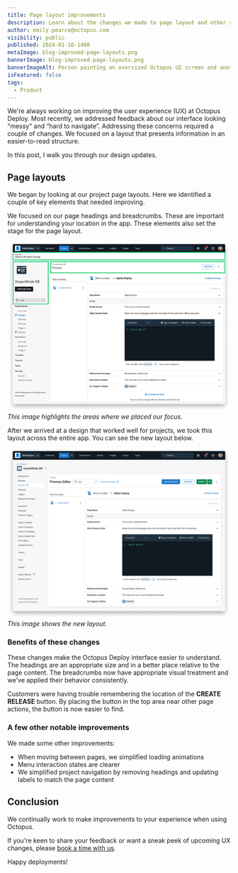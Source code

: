 ```yaml
---
title: Page layout improvements
description: Learn about the changes we made to page layout and other small UI improvements.
author: emily.pearce@octopus.com
visibility: public
published: 2024-01-10-1400
metaImage: blog-improved-page-layouts.png
bannerImage: blog-improved-page-layouts.png
bannerImageAlt: Person painting an oversized Octopus UI screen and another looking on with oversized color swatches.
isFeatured: false
tags: 
  - Product
---
```


We're always working on improving the user experience (UX) at Octopus Deploy. Most recently, we addressed feedback about our interface looking “messy” and “hard to navigate”. Addressing these concerns required a couple of changes. We focused on a layout that presents information in an easier-to-read structure.

In this post, I walk you through our design updates.

## Page layouts

We began by looking at our project page layouts. Here we identified a couple of key elements that needed improving. 

We focused on our page headings and breadcrumbs. These are important for understanding your location in the app. These elements also set the stage for the page layout.

![Screen shot of Octopus Deploy project layouts before](projectprocesseditold4.png)*This image highlights the areas where we placed our focus.*

After we arrived at a design that worked well for projects, we took this layout across the entire app. You can see the new layout below.

![Screen shot of Octopus Deploy project layouts before](projectprocesseditnew5.png)*This image shows the new layout.*


### Benefits of these changes

These changes make the Octopus Deploy interface easier to understand. The headings are an appropriate size and in a better place relative to the page content. The breadcrumbs now have appropriate visual treatment and we've applied their behavior consistently. 

Customers were having trouble remembering the location of the **CREATE RELEASE** button. By placing the button in the top area near other page actions, the button is now easier to find.


### A few other notable improvements

We made some other improvements:

- When moving between pages, we simplified loading animations
- Menu interaction states are clearer
- We simplified project navigation by removing headings and updating labels to match the page content

## Conclusion

We continually work to make improvements to your experience when using Octopus. 

If you're keen to share your feedback or want a sneak peek of upcoming UX changes, please [book a time with us](https://calendly.com/emily-pearce-1/octopus-deploy-user-experience-research). 

Happy deployments!
